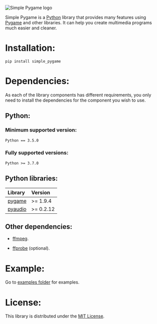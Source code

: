 ![Simple Pygame logo](docs/images/Logo.png)

Simple Pygame is a [Python](https://www.python.org/) library that provides many features using [Pygame](https://www.pygame.org/news) and other libraries. It can help you create multimedia programs much easier and cleaner.

# **Installation:**

    pip install simple_pygame

# **Dependencies:**

As each of the library components has different requirements, you only need to install the dependencies for the component you wish to use.

## Python:

### Minimum supported version:

    Python == 3.5.0

### Fully supported versions:

    Python >= 3.7.0

## Python libraries:

|                        Library                        | Version |
|:------------------------------------------------------|:--------|
|[pygame](https://www.pygame.org/news)                  |>= 1.9.4 |
|[pyaudio](https://people.csail.mit.edu/hubert/pyaudio/)|>= 0.2.12|

## Other dependencies:

- [ffmpeg](https://ffmpeg.org/).

- [ffprobe](https://ffmpeg.org/ffprobe.html) (optional).

# **Example:**

Go to [examples folder](https://github.com/YoutuberTom/Simple_Pygame/tree/main/examples) for examples.

# **License:**

This library is distributed under the [MIT License](https://github.com/YoutuberTom/Simple_Pygame/blob/main/LICENSE).